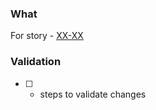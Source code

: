### What
For story - [XX-XX](https://digicatapult.atlassian.net/browse/XX-XX)

### Validation
- [ ] - steps to validate changes

